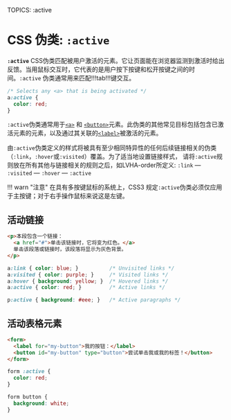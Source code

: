 TOPICS: :active

# CSS 伪类: `:active`

**`:active`** CSS伪类匹配被用户激活的元素。它让页面能在浏览器监测到激活时给出反馈。当用鼠标交互时，它代表的是用户按下按键和松开按键之间的时间。`:active` 伪类通常用来匹配!!!tab!!!键交互。

```css
/* Selects any <a> that is being activated */
a:active {
  color: red;
}
```

`:active`伪类通常用于[`<a>`](/zh-hans/webfrontend/<a>) 和 [`<button>`](/zh-hans/webfrontend/<button>)元素。此伪类的其他常见目标包括包含已激活元素的元素，以及通过其关联的[`<label>`](/zh-hans/webfrontend/<label>)被激活的元素。

由`:active`伪类定义的样式将被具有至少相同特异性的任何后续链接相关的伪类（`:link`，`:hover`或`:visited`）覆盖。为了适当地设置链接样式，
请将`:active`规则放在所有其他与链接相关的规则之后，如LVHA-order所定义: `:link` — `:visited` — `:hover` — `:active`

!!! warn "注意"
    在具有多按键鼠标的系统上，CSS3 规定`:active`伪类必须仅应用于主按键；对于右手操作鼠标来说这是左键。

## 活动链接

```html
<p>本段包含一个链接：
  <a href="#">单击该链接时，它将变为红色。</a>
  单击该段落或链接时，该段落将显示为灰色背景。
</p>
```

```css
a:link { color: blue; }          /* Unvisited links */
a:visited { color: purple; }     /* Visited links */
a:hover { background: yellow; }  /* Hovered links */
a:active { color: red; }         /* Active links */

p:active { background: #eee; }   /* Active paragraphs */
```

## 活动表格元素

```html
<form>
  <label for="my-button">我的按钮：</label>
  <button id="my-button" type="button">尝试单击我或我的标签！</button>
</form>
```

```css
form :active {
  color: red;
}

form button {
  background: white;
}
```
